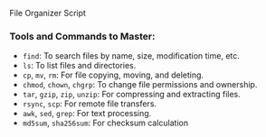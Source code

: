 File Organizer Script
### Tools and Commands to Master:

- `find`: To search files by name, size, modification time, etc.
- `ls`: To list files and directories.
- `cp`, `mv`, `rm`: For file copying, moving, and deleting.
- `chmod`, `chown`, `chgrp`: To change file permissions and ownership.
- `tar`, `gzip`, `zip`, `unzip`: For compressing and extracting files.
- `rsync`, `scp`: For remote file transfers.
- `awk`, `sed`, `grep`: For text processing.
- `md5sum`, `sha256sum`: For checksum calculation


